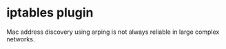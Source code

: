 # iptables plugin

Mac address discovery using arping is not always reliable in large complex networks.
